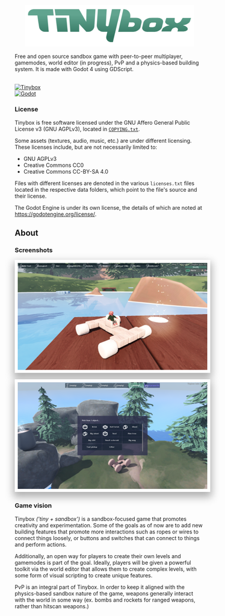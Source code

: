 <br>
<p align="center"><img src=title.png width="450px"></p>
Free and open source sandbox game with peer-to-peer multiplayer, gamemodes, world editor (in progress), PvP and a physics-based building system. It is made with Godot 4 using GDScript.<br><br>

[![Tinybox](https://img.shields.io/badge/Get%20latest-beta%20version-teal?style=plastic)](https://github.com/caelan-douglas/tinybox/releases/latest)<br>
[![Godot](https://img.shields.io/badge/Godot%20version-4.2.2-purple?logo=godotengine&logoColor=white&style=plastic)](https://godotengine.org/)
<br>
### License

Tinybox is free software licensed under the GNU Affero General Public License v3 (GNU AGPLv3), located in [`COPYING.txt`](COPYING.txt).

Some assets (textures, audio, music, etc.) are under different licensing. These licenses include, but are not necessarily limited to:

- GNU AGPLv3
- Creative Commons CC0
- Creative Commons CC-BY-SA 4.0

Files with different licenses are denoted in the various `licenses.txt` files located in the respective data folders, which point to the file's source and their license.

The Godot Engine is under its own license, the details of which are noted at https://godotengine.org/license/.

## About

### Screenshots
<p align="center"><img src=.export_exclude/screenshot_1.png width="600px" style="padding: 8px; background-color: white; box-shadow: 0px 10px 20px 4px rgba(0, 0, 0, 0.3);"></p>
<p align="center"><img src=.export_exclude/screenshot_2.png width="600px" style="padding: 8px; background-color: white; box-shadow: 0px 10px 20px 4px rgba(0, 0, 0, 0.3);"></p>

### Game vision
Tinybox *('tiny + sandbox')* is a sandbox-focused game that promotes creativity and experimentation. Some of the goals as of now are to add new building features that promote more interactions such as ropes or wires to connect things loosely, or buttons and switches that can connect to things and perform actions.

Additionally, an open way for players to create their own levels and gamemodes is part of the goal. Ideally, players will be given a powerful toolkit via the world editor that allows them to create complex levels, with some form of visual scripting to create unique features.

PvP is an integral part of Tinybox. In order to keep it aligned with the physics-based sandbox nature of the game, weapons generally interact with the world in some way (ex. bombs and rockets for ranged weapons, rather than hitscan weapons.)